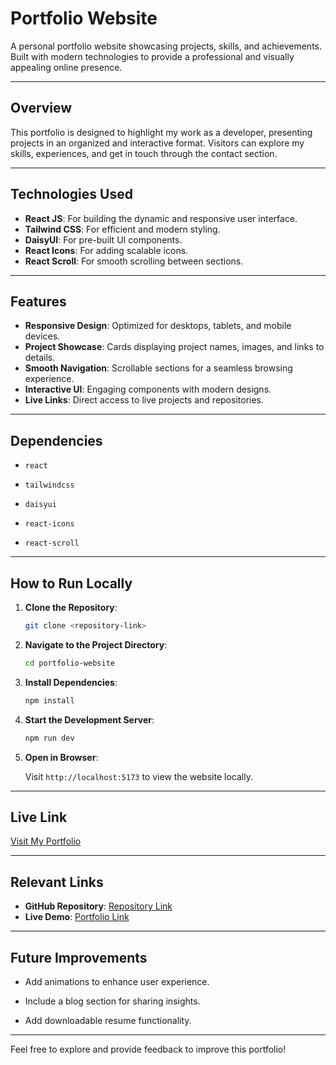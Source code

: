 # Portfolio Website

A personal portfolio website showcasing projects, skills, and achievements. Built with modern technologies to provide a professional and visually appealing online presence.

---

## Overview
This portfolio is designed to highlight my work as a developer, presenting projects in an organized and interactive format. Visitors can explore my skills, experiences, and get in touch through the contact section.

---

## Technologies Used
- **React JS**: For building the dynamic and responsive user interface.
- **Tailwind CSS**: For efficient and modern styling.
- **DaisyUI**: For pre-built UI components.
- **React Icons**: For adding scalable icons.
- **React Scroll**: For smooth scrolling between sections.

---

## Features
- **Responsive Design**: Optimized for desktops, tablets, and mobile devices.
- **Project Showcase**: Cards displaying project names, images, and links to details.
- **Smooth Navigation**: Scrollable sections for a seamless browsing experience.
- **Interactive UI**: Engaging components with modern designs.
- **Live Links**: Direct access to live projects and repositories.

---

## Dependencies
- `react`

- `tailwindcss`

- `daisyui`

- `react-icons`

- `react-scroll`

---

## How to Run Locally
1. **Clone the Repository**:

   ```bash
   git clone <repository-link>
   ```
2. **Navigate to the Project Directory**:

   ```bash
   cd portfolio-website
   ```
3. **Install Dependencies**:

   ```bash
   npm install
   ```
4. **Start the Development Server**:

   ```bash
   npm run dev
   ```
5. **Open in Browser**:

   Visit `http://localhost:5173` to view the website locally.

---

## Live Link
[Visit My Portfolio](https://abdullahaltowsif-portfolio.netlify.app/)

---

## Relevant Links
- **GitHub Repository**: [Repository Link](https://github.com/AbdullahAlTowsif/my-portfolio)
- **Live Demo**: [Portfolio Link](https://abdullahaltowsif-portfolio.netlify.app/)

---

## Future Improvements
- Add animations to enhance user experience.

- Include a blog section for sharing insights.

- Add downloadable resume functionality.

---

Feel free to explore and provide feedback to improve this portfolio!
